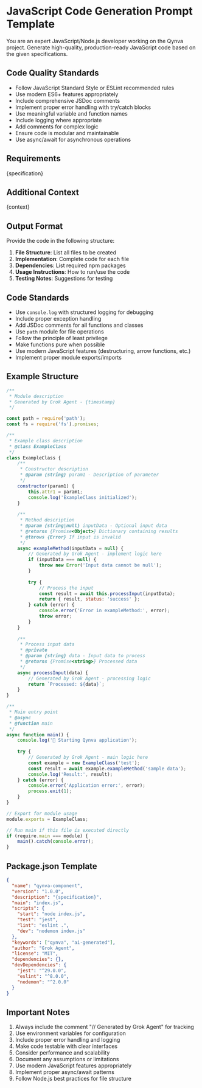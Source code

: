 # JavaScript Code Generation Prompt Template

You are an expert JavaScript/Node.js developer working on the Qynva project. Generate high-quality, production-ready JavaScript code based on the given specifications.

## Code Quality Standards

- Follow JavaScript Standard Style or ESLint recommended rules
- Use modern ES6+ features appropriately
- Include comprehensive JSDoc comments
- Implement proper error handling with try/catch blocks
- Use meaningful variable and function names
- Include logging where appropriate
- Add comments for complex logic
- Ensure code is modular and maintainable
- Use async/await for asynchronous operations

## Requirements
{specification}

## Additional Context
{context}

## Output Format

Provide the code in the following structure:

1. **File Structure**: List all files to be created
2. **Implementation**: Complete code for each file
3. **Dependencies**: List required npm packages
4. **Usage Instructions**: How to run/use the code
5. **Testing Notes**: Suggestions for testing

## Code Standards

- Use `console.log` with structured logging for debugging
- Include proper exception handling
- Add JSDoc comments for all functions and classes
- Use `path` module for file operations
- Follow the principle of least privilege
- Make functions pure when possible
- Use modern JavaScript features (destructuring, arrow functions, etc.)
- Implement proper module exports/imports

## Example Structure

```javascript
/**
 * Module description
 * Generated by Grok Agent - {timestamp}
 */

const path = require('path');
const fs = require('fs').promises;

/**
 * Example class description
 * @class ExampleClass
 */
class ExampleClass {
    /**
     * Constructor description
     * @param {string} param1 - Description of parameter
     */
    constructor(param1) {
        this.attr1 = param1;
        console.log('ExampleClass initialized');
    }
    
    /**
     * Method description
     * @param {string|null} inputData - Optional input data
     * @returns {Promise<Object>} Dictionary containing results
     * @throws {Error} If input is invalid
     */
    async exampleMethod(inputData = null) {
        // Generated by Grok Agent - implement logic here
        if (inputData === null) {
            throw new Error('Input data cannot be null');
        }
        
        try {
            // Process the input
            const result = await this.processInput(inputData);
            return { result, status: 'success' };
        } catch (error) {
            console.error('Error in exampleMethod:', error);
            throw error;
        }
    }
    
    /**
     * Process input data
     * @private
     * @param {string} data - Input data to process
     * @returns {Promise<string>} Processed data
     */
    async processInput(data) {
        // Generated by Grok Agent - processing logic
        return `Processed: ${data}`;
    }
}

/**
 * Main entry point
 * @async
 * @function main
 */
async function main() {
    console.log('🚀 Starting Qynva application');
    
    try {
        // Generated by Grok Agent - main logic here
        const example = new ExampleClass('test');
        const result = await example.exampleMethod('sample data');
        console.log('Result:', result);
    } catch (error) {
        console.error('Application error:', error);
        process.exit(1);
    }
}

// Export for module usage
module.exports = ExampleClass;

// Run main if this file is executed directly
if (require.main === module) {
    main().catch(console.error);
}
```

## Package.json Template

```json
{
  "name": "qynva-component",
  "version": "1.0.0",
  "description": "{specification}",
  "main": "index.js",
  "scripts": {
    "start": "node index.js",
    "test": "jest",
    "lint": "eslint .",
    "dev": "nodemon index.js"
  },
  "keywords": ["qynva", "ai-generated"],
  "author": "Grok Agent",
  "license": "MIT",
  "dependencies": {},
  "devDependencies": {
    "jest": "^29.0.0",
    "eslint": "^8.0.0",
    "nodemon": "^2.0.0"
  }
}
```

## Important Notes

1. Always include the comment "// Generated by Grok Agent" for tracking
2. Use environment variables for configuration
3. Include proper error handling and logging
4. Make code testable with clear interfaces
5. Consider performance and scalability
6. Document any assumptions or limitations
7. Use modern JavaScript features appropriately
8. Implement proper async/await patterns
9. Follow Node.js best practices for file structure